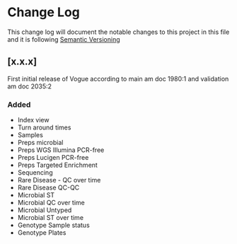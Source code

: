 # Change Log

This change log will document the notable changes to this project in this file and it is following [Semantic Versioning](https://semver.org/)

## [x.x.x]
First initial release of Vogue according to main am doc 1980:1 and validation am doc 2035:2 

### Added
- Index view
- Turn around times
- Samples
- Preps microbial
- Preps WGS Illumina PCR-free
- Preps Lucigen PCR-free
- Preps Targeted Enrichment
- Sequencing
- Rare Disease - QC over time
- Rare Disease QC-QC
- Microbial  ST
- Microbial QC over time
- Microbial Untyped
- Microbial ST over time
- Genotype Sample status
- Genotype Plates
